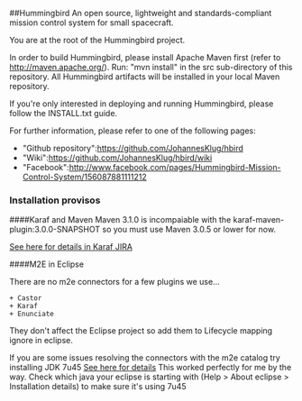 ##Hummingbird 
An open source, lightweight and standards-compliant mission control system for small spacecraft.

You are at the root of the Hummingbird project.

In order to build Hummingbird, please install Apache Maven first (refer to http://maven.apache.org/).
Run: "mvn install" in the src sub-directory of this repository. All Hummingbird artifacts will be installed in your local Maven repository.

If you're only interested in deploying and running Hummingbird, please follow the INSTALL.txt guide.


For further information, please refer to one of the following pages: 

* "Github repository":https://github.com/JohannesKlug/hbird
* "Wiki":https://github.com/JohannesKlug/hbird/wiki
* "Facebook":http://www.facebook.com/pages/Hummingbird-Mission-Control-System/156087881111212

### Installation provisos

####Karaf and Maven
Maven 3.1.0 is incompaiable with the karaf-maven-plugin:3.0.0-SNAPSHOT so you must use Maven 3.0.5 or lower for now.

[See here for details in Karaf JIRA](https://issues.apache.org/jira/browse/KARAF-2395)

####M2E in Eclipse

There are no m2e connectors for a few plugins we use...

	+ Castor
	+ Karaf
	+ Enunciate

They don't affect the Eclipse project so add them to Lifecycle mapping ignore in eclipse.

If you are some issues resolving the connectors with the m2e catalog try installing JDK 7u45 [See here for details](https://bugs.eclipse.org/bugs/show_bug.cgi?id=417241)
This worked perfectly for me by the way. Check which java your eclipse is starting with (Help > About eclipse > Installation details) to make sure it's using 7u45

